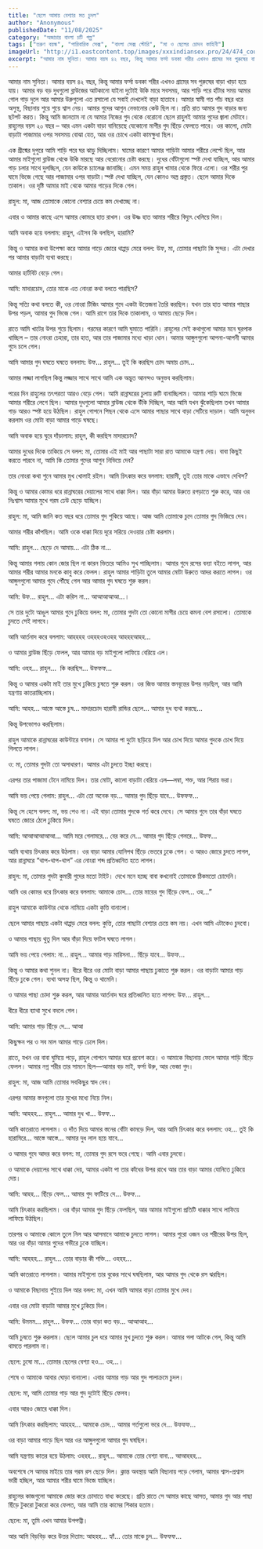```yaml
---
title: "ছেলে আমায় বেশ্যার মত চুদল​"
author: "Anonymous"
publishedDate: "11/08/2025"
category: "অজাচার বাংলা চটি গল্প"
tags: ["তরুণ বয়স্ক", "পারিবারিক সেক্স", "বাংলা সেক্স স্টোরি", "মা ও ছেলের চোদন কাহিনী"]
imageUrl: "http://i1.eastcontent.top/images/xxxindiansex.pro/24/474_coupled_with_poonam.jpg"
excerpt: "আমার নাম সুনিতা। আমার বয়স ৪২ বছর, কিন্তু আমার ফর্সা ডবকা শরীর এখনও গ্রামের সব পুরুষের বাড়া খাড়া হয়ে যায়। আমার বড় বড় দুধগুলো ব্লাউজের আটকানো যাইনা দুটোই উকি মারে সবসময়, আর শাড়ি পরে হাঁটার সময় আমার গোল..."
---
```


আমার নাম সুনিতা। আমার বয়স ৪২ বছর, কিন্তু আমার ফর্সা ডবকা শরীর এখনও গ্রামের সব পুরুষের বাড়া খাড়া হয়ে যায়। আমার বড় বড় দুধগুলো ব্লাউজের আটকানো যাইনা দুটোই উকি মারে সবসময়, আর শাড়ি পরে হাঁটার সময় আমার গোল গাড় দুলে আর আমার উরুগুলো এত রসালো যে সবাই দেখলেই বাড়া হাতাবে। আমার স্বামী গত পাঁচ বছর ধরে অসুস্থ, বিছানায় শুয়ে শুয়ে শ্বাস নেয়। আমার গুদের আগুন নেভানোর কেউ ছিল না। প্রতি রাত আমার গুদ বাড়ার জন্য ছটপট করত। কিন্তু আমি জানতাম না যে আমার নিজের গুদ থেকে বেরোনো ছেলে রাহুলই আমার গুদের জ্বালা মেটাবে। রাহুলের বয়স ২০ বছর – আর এমন একটা বাড়া বানিয়েছে যেকোনো মাগীর গুদ ছিঁড়ে ফেলতে পারে। ওর কালো, মোটা বাড়াটা পাজামার ওপর সবসময় বোঝা যেত, আর ওর চোখে একটা কামক্ষুধা ছিল।


এক গ্রীষ্মের দুপুরে আমি শাড়ি পরে ঘর ঝাড়ু দিচ্ছিলাম। ঘামের কারণে আমার শাড়িটা আমার শরীরে লেপ্টে ছিল, আর আমার মাইগুলো ব্লাউজ থেকে উকি মারছে আর বেরোনোর চেষ্টা করছে। দুধের বোঁটাগুলো স্পষ্ট দেখা যাচ্ছিল, আর আমার গাড় চলার সাথে দুলচ্ছিল, যেন কাউকে চ্যালেঞ্জ জানাচ্ছি। এমন সময় রাহুল খামার থেকে ফিরে এলো। ওর শরীর পুর ঘামে ভিজে গেছে আর পাজামার ওপর বাড়াটা।স্পষ্ট দেখা যাচ্ছিল, যেন কোনও অস্ত্র প্রস্তুত। ছেলে আমার দিকে তাকাল। ওর দৃষ্টি আমার মাই থেকে আমার গাড়ের দিকে গেল।


রাহুল: মা, আজ তোমাকে কোনো বেশ্যার চেয়ে কম দেখাচ্ছে না।

এবার ও আমার কাছে এসে আমার কোমরে হাত রাখল। ওর উষ্ণ হাত আমার শরীরে বিদ্যুৎ খেলিয়ে দিল।

আমি অবাক হয়ে বললাম: রাহুল, এইসব কি বলছিস, হারামি?

কিন্তু ও আমার কথা উপেক্ষা করে আমার গাড়ে জোরে থাপ্পড় মেরে বলল: উফ, মা, তোমার পাছাটা কি সুন্দর। এটা দেখার পর আমার বাড়াটা ব্যথা করছে।


আমার হার্টবিট বেড়ে গেল।

আমি: মাদারচোদ, তোর মাকে এত নোংরা কথা বলতে পারছিস?

কিন্তু সত্যি কথা বলতে কী, ওর নোংরা টিজিং আমার গুদে একটা উত্তেজনা তৈরি করছিল। যখন তার হাত আমার পাছার উপর পড়ল, আমার গুদ ভিজে গেল। আমি রাগে তার দিকে তাকালাম, ও আমায় ছেড়ে দিল।


রাতে আমি খাটের উপর শুয়ে ছিলাম। গরমের কারণে আমি ঘুমাতে পারিনি। রাহুলের সেই কথাগুলো আমার মনে ঘুরপাক খাচ্ছিল – তার নোংরা চেহারা, তার হাত, আর তার পাজামার মধ্যে খাড়া ধোন। আমার আঙ্গুলগুলো আপনা-আপনী আমার গুদে চলে গেল।

আমি আমার গুদ ঘষতে ঘষতে বললাম: উফ… রাহুল… তুই কি করছিস চোদ অমায় চোদ…

আমার লজ্জা লাগছিল কিন্তু লজ্জার সাথে সাথে আমি এক অদ্ভুত আনন্দও অনুভব করছিলাম।


পরের দিন রাহুলের তৎপরতা আরও বেড়ে গেল। আমি রান্নাঘরের চুলায় রুটি বানাচ্ছিলাম। আমার শাড়ি ঘামে ভিজে আমার শরীরে লেগে ছিল। আমার দুধগুলো আমার ব্লাউজ থেকে উঁকি দিচ্ছিল, আর আমি যখন ঝুঁকেছিলাম তখন আমার গাড় আরও স্পষ্ট হয়ে উঠছিল। রাহুল গোপনে পিছন থেকে এসে আমার পাছার সাথে বাড়া সেটিয়ে দাড়াল। আমি অনুভব করলাম ওর মোটা বাড়া আমার গাড়ে ঘষছে।

আমি অবাক হয়ে ঘুরে দাঁড়ালাম: রাহুল, কী করছিস মাদারচোদ?

আমার দুধের দিকে তাকিয়ে সে বলল: মা, তোমার এই মাই আর পাছাটা সারা রাত আমাকে যন্ত্রণা দেয়। বাবা কিছুই করতে পারবে না, আমি কি তোমার গুদের আগুন নিভিয়ে দেব?

তার নোংরা কথা শুনে আমার মুখ খোলাই রইল। আমি চিৎকার করে বললাম: হারামী, তুই তোর মাকে এভাবে দেখিস?

কিন্তু ও আমার কোমর ধরে রান্নাঘরের দেয়ালের সাথে ধাক্কা দিল। আর বাঁড়া আমার উরুতে রগড়াতে শুরু করে, আর ওর নিঃশ্বাস আমার মুখে গরম ঢেউ ছেড়ে যাচ্ছিল।

রাহুল: মা, আমি জানি কত বছর ধরে তোমার গুদ শুকিয়ে আছে। আজ আমি তোমাকে চুদে তোমার গুদ ভিজিয়ে দেব।


আমার শরীর কাঁপছিল। আমি ওকে ধাক্কা দিয়ে দূরে সরিয়ে দেওয়ার চেষ্টা করলাম।

আমি: রাহুল… ছেড়ে দে আমায়… এটা ঠিক না…

কিন্তু আমার গলায় কোন জোর ছিল না কারন ভিতরে আমিও সুখ পাচ্ছিলাম। আমার গুদে রসের বন্যা বইতে লাগল, আর আমার শরীর আমার মনকে কাবু করে ফেলল। রাহুল আমার শাড়িটা তুলে আমার মোটা উরুতে আদর করতে লাগল। ওর আঙ্গুলগুলো আমার গুদে পৌঁছে গেল আর আমার গুদ ঘষতে শুরু করল।

আমি: উফ… রাহুল… এটা করিস না… আআআআআ…।

সে তার দুটো আঙুল আমার গুদে ঢুকিয়ে বলল: মা, তোমার গুদটা তো কোনো মাগীর চেয়ে কমনা বেশ রসালো। তোমাকে চুদতে সেই লাগবে।

আমি আর্তনাদ করে বললাম: আহহহহ ওহহহওহওহহ আহহহআহহ…

ও আমার ব্লাউজ ছিঁড়ে ফেলল, আর আমার বড় মাইগুলো লাফিয়ে বেরিয়ে এল।

আমি: ওহহ… রাহুল…  কি করছিস… উফফফ…

কিন্তু ও আমার একটা মাই তার মুখে ঢুকিয়ে চুষতে শুরু করল। ওর জিভ আমার স্তনবৃন্তের উপর নড়ছিল, আর আমি যন্ত্রণায় কাতরাচ্ছিলাম।

আমি: আহহ… আস্তে আস্তে চুষ… মাদারচোদ হারামী রান্ডির ছেলে… আমার দুধ ব্যথা করছে…

কিন্তু উপভোগও করছিলাম।


রাহুল আমাকে রান্নাঘরের কাউন্টারে বসাল। সে আমার পা দুটো ছড়িয়ে দিল আর চোখ দিয়ে আমার গুদকে চোখ দিয়ে গিলতে লাগল।

ও: মা, তোমার গুদটা তো অসাধারণ। আমার এটা চুদতে ইচ্ছা করছে।

এরপর তার পাজামা টেনে নামিয়ে দিল। তার মোটা, কালো বাড়াটা বেরিয়ে এল—লম্বা, শক্ত, আর শিরায় ভরা।

আমি ভয় পেয়ে গেলাম: রাহুল… এটা তো অনেক বড়… আমার গুদ ছিঁড়ে যাবে… উফফফ…

কিন্তু সে হেসে বলল: মা, ভয় পেও না। এই বাড়া তোমার গুদকে গর্ত করে দেবে। সে আমার গুদে তার বাঁড়া ঘষতে ঘষতে জোরে ঠেলে ঢুকিয়ে দিল।

আমি: আআআআআআ… আমি মরে গেলামরে… বের করে নে… আমার গুদ ছিঁড়ে গেলরে… উফফ…

আমি ব্যথায় চিৎকার করে উঠলাম। ওর বাড়া আমার যোনিপথ ছিঁড়ে ভেতরে ঢুকে গেল। ও আরও জোরে চুদতে লাগল, আর রান্নাঘরে “থাপ-থাপ-থাপ” এর নোংরা শব্দ প্রতিধ্বনিত হতে লাগল।

রাহুল: মা, তোমার গুদটা কুমারী গুদের মতো টাইট। দেখে মনে হচ্ছে বাবা কখনোই তোমাকে ঠিকমতো চোদেনি।

আমি ওর কোমর ধরে চিৎকার করে বললাম: আমাকে চোদ… তোর মায়ের গুদ ছিঁড়ে ফেল… ওহ…”


রাহুল আমাকে কাউন্টার থেকে নামিয়ে একটা কুত্তি বানালো।

ছেলে আমার পাছায় একটা থাপ্পড় মেরে বলল: কুত্তি, তোর পাছাটা বেশ্যার চেয়ে কম নয়। এখন আমি এটাকেও চুদবো।

ও আমার পাছায় থুতু দিল আর বাঁড়া দিয়ে ফাটল ঘষতে লাগল।

আমি ভয় পেয়ে গেলাম: না… রাহুল… আমার গাড় মারিসনা… ছিঁড়ে যাবে… উফফ…

কিন্তু ও আমার কথা শুনল না। ধীরে ধীরে ওর মোটা বাড়া আমার পাছায় ঢুকাতে শুরু করল। ওর বাড়াটা আমার গাড় ছিঁড়ে ঢুকে গেল। ব্যথা অসহ্য ছিল, কিন্তু ও থামেনি।

ও আমার পাছা চোদা শুরু করল, আর আমার আর্তনাদ ঘরে প্রতিধ্বনিত হতে লাগল: উফ… রাহুল…

ধীরে ধীরে ব্যাথা সুখে বদলে গেল।

আমি: আমার গাড় ছিঁড়ে দে… আআ

কিছুক্ষন পর ও সব মাল আমার গাড়ে ঢেলে দিল।


রাতে, যখন ওর বাবা ঘুমিয়ে পড়ে, রাহুল গোপনে আমার ঘরে প্রবেশ করে। ও আমাকে বিছানায় ফেলে আমার শাড়ি ছিঁড়ে ফেলল। আমার নগ্ন শরীর তার সামনে ছিল—আমার বড় মাই, ফর্সা উরু, আর ভেজা গুদ।

রাহুল: মা, আজ আমি তোমার সবকিছুর স্বাদ নেব।

এরপর আমার স্তনগুলো তার মুখের মধ্যে নিয়ে নিল।

আমি: আহহহ… রাহুল… আমার দুধ খা… উফফ…

আমি কাতরাতে লাগলাম। ও দাঁত দিয়ে আমার স্তনের বোঁটা কামড়ে দিল, আর আমি চিৎকার করে বললাম: ওহ… তুই কি হারামিরে… আস্তে আস্তে… আমার দুধ লাল হয়ে যাবে…

ও আমার গুদে আদর করে বলল: মা, তোমার গুদ রসে ভরে গেছে। আমি এবার চুদবো।

ও আমাকে দেয়ালের সাথে ধাক্কা দেয়, আমার একটা পা তার কাঁধের উপর রাখে আর তার বাড়া আমার যোনিতে ঢুকিয়ে দেয়।

আমি: আহহ… ছিঁড়ে ফেল… আমার গুদ ফাটিয়ে দে… উফফ…

আমি চিৎকার করছিলাম। ওর বাঁড়া আমার গুদ ছিঁড়ে ফেলছিল, আর আমার মাইগুলো প্রতিটি ধাক্কার সাথে লাফিয়ে লাফিয়ে উঠছিল।


তারপর ও আমাকে কোলে তুলে নিল আর আসমানে আমাকে চুদতে লাগল। আমার পুরো ওজন ওর শরীরের উপর ছিল, আর ওর বাঁড়া আমার গুদের গভীরে ঢুকে যাচ্ছিল।

আমি: আহহহ… রাহুল… তোর বাড়ার কী শক্তি… ওহহহ…

আমি কাতরাতে লাগলাম। আমার মাইগুলো তার বুকের সাথে ঘষছিলাম, আর আমার গুদ থেকে রস ঝরছিল।

ও আমাকে বিছানায় শুইয়ে দিল আর বলল: মা, এখন আমি আমার বাড়া তোমার মুখে দেব।

এবার ওর মোটা বাড়াটা আমার মুখে ঢুকিয়ে দিল।

আমি: উমমম… রাহুল… উফফ… তোর বাড়া কত বড়… আআআহ…

আমি চুষতে শুরু করলাম। ছেলে আমার চুল ধরে আমার মুখ চুদতে শুরু করল। আমার গলা আটকে গেল, কিন্তু আমি থামতে পারলাম না।

ছেলে: চুষো মা… তোমার ছেলের বেশ্যা হও… ওহ…।

শেষে ও আমাকে আবার ঘোড়া বানালো। এবার আমার গাড় আর গুদ পালাক্রমে চুদল।

ছেলে: মা, আমি তোমার গাড় আর গুদ দুটোই ছিঁড়ে ফেলব।

এবার আরও জোরে ধাক্কা দিল।

আমি চিৎকার করছিলাম: আহহহ… আমাকে চোদ… আমার গর্তগুলো ভরে দে… উফফফ…

ওর বাড়া আমার গাড়ে ছিল আর ওর আঙ্গুলগুলো আমার গুদ ঘষছিল।

আমি যন্ত্রণায় কাতর হয়ে উঠলাম: ওহহহ… রাহুল… আমাকে তোর বেশ্যা বানা… আআহহহ…

অবশেষে সে আমার মাইয়ে তার গরম রস ছেড়ে দিল। ক্লান্ত অবস্থায় আমি বিছানায় পড়ে গেলাম, আমার শ্বাস-প্রশ্বাস ভারী হচ্ছিল, আর আমার শরীর ঘামে ভিজে যাচ্ছিল।


রাহুলের কাজগুলো আমাকে জোর করে চোদাতে বাধ্য করেছে। প্রতি রাতে সে আমার কাছে আসত, আমার গুদ আর পাছা ছিঁড়ে টুকরো টুকরো করে ফেলত, আর আমি তার কামের শিকার হতাম।

ছেলে: মা, তুমি এখন আমার উপপত্নী।

আর আমি বিড়বিড় করে উত্তর দিতাম: আহহহ… হ্যাঁ… তোর মাকে চুদ… উফফফ…
